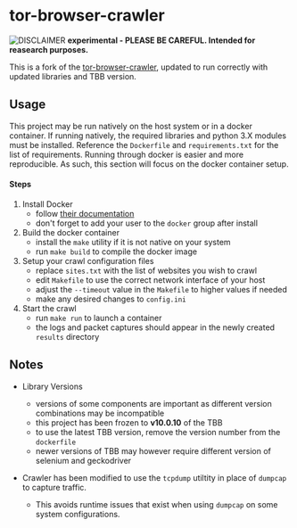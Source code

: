 tor-browser-crawler
===============
![DISCLAIMER](https://upload.wikimedia.org/wikipedia/commons/thumb/d/d7/Dialog-warning-orange.svg/40px-Dialog-warning-orange.svg.png "experimental")  **experimental - PLEASE BE CAREFUL. Intended for reasearch purposes.**

This is a fork of the [tor-browser-crawler](https://github.com/webfp/tor-browser-crawler), updated to run correctly with updated libraries and TBB version.

## Usage

This project may be run natively on the host system or in a docker container.
If running natively, the required libraries and python 3.X modules must be installed.
Reference the ``Dockerfile`` and ``requirements.txt`` for the list of requirements.
Running through docker is easier and more reproducible. 
As such, this section will focus on the docker container setup.

#### Steps
1. Install Docker
    * follow [their documentation](https://docs.docker.com/install/)
    * don't forget to add your user to the ``docker`` group after install
2. Build the docker container
    * install the ``make`` utility if it is not native on your system
    * run ``make build`` to compile the docker image
3. Setup your crawl configuration files
    * replace ``sites.txt`` with the list of websites you wish to crawl
    * edit ``Makefile`` to use the correct network interface of your host
    * adjust the ``--timeout`` value in the ``Makefile`` to higher values if needed
    * make any desired changes to ``config.ini`` 
4. Start the crawl
    * run ``make run`` to launch a container
    * the logs and packet captures should appear in the newly created ``results`` directory
    
## Notes
* Library Versions
    * versions of some components are important as different version combinations may be incompatible
    * this project has been frozen to **v10.0.10** of the TBB
    * to use the latest TBB version, remove the version number from the ``dockerfile``
    * newer versions of TBB may however require different version of selenium and geckodriver

* Crawler has been modified to use the ``tcpdump`` utiltity in place of ``dumpcap`` to capture traffic.
    * This avoids runtime issues that exist when using ``dumpcap`` on some system configurations.
